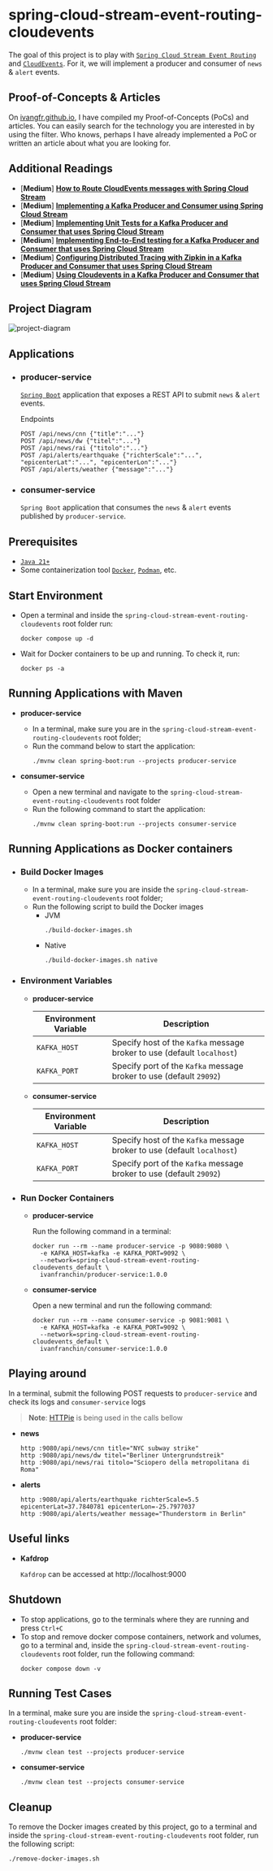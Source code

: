 # spring-cloud-stream-event-routing-cloudevents

The goal of this project is to play with [`Spring Cloud Stream Event Routing`](https://docs.spring.io/spring-cloud-stream/docs/current/reference/html/spring-cloud-stream.html#_event_routing) and [`CloudEvents`](https://cloudevents.io/). For it, we will implement a producer and consumer of `news` & `alert` events.

## Proof-of-Concepts & Articles

On [ivangfr.github.io](https://ivangfr.github.io), I have compiled my Proof-of-Concepts (PoCs) and articles. You can easily search for the technology you are interested in by using the filter. Who knows, perhaps I have already implemented a PoC or written an article about what you are looking for.

## Additional Readings

- \[**Medium**\] [**How to Route CloudEvents messages with Spring Cloud Stream**](https://medium.com/@ivangfr/how-to-route-cloudevents-messages-with-spring-cloud-stream-3cf7a5ab4e17)
- \[**Medium**\] [**Implementing a Kafka Producer and Consumer using Spring Cloud Stream**](https://medium.com/@ivangfr/implementing-a-kafka-producer-and-consumer-using-spring-cloud-stream-d4b9a6a9eab1)
- \[**Medium**\] [**Implementing Unit Tests for a Kafka Producer and Consumer that uses Spring Cloud Stream**](https://medium.com/@ivangfr/implementing-unit-tests-for-a-kafka-producer-and-consumer-that-uses-spring-cloud-stream-f7a98a89fcf2)
- \[**Medium**\] [**Implementing End-to-End testing for a Kafka Producer and Consumer that uses Spring Cloud Stream**](https://medium.com/@ivangfr/implementing-end-to-end-testing-for-a-kafka-producer-and-consumer-that-uses-spring-cloud-stream-fbf5e666899e)
- \[**Medium**\] [**Configuring Distributed Tracing with Zipkin in a Kafka Producer and Consumer that uses Spring Cloud Stream**](https://medium.com/@ivangfr/configuring-distributed-tracing-with-zipkin-in-a-kafka-producer-and-consumer-that-uses-spring-cloud-9f1e55468b9e)
- \[**Medium**\] [**Using Cloudevents in a Kafka Producer and Consumer that uses Spring Cloud Stream**](https://medium.com/@ivangfr/using-cloudevents-in-a-kafka-producer-and-consumer-that-uses-spring-cloud-stream-9c51670b5566)

## Project Diagram

![project-diagram](documentation/project-diagram.jpeg)

## Applications

- ### producer-service

  [`Spring Boot`](https://docs.spring.io/spring-boot/index.html) application that exposes a REST API to submit `news` & `alert` events.

  Endpoints
  ```
  POST /api/news/cnn {"title":"..."}
  POST /api/news/dw {"titel":"..."}
  POST /api/news/rai {"titolo":"..."}
  POST /api/alerts/earthquake {"richterScale":"...", "epicenterLat":"...", "epicenterLon":"..."}
  POST /api/alerts/weather {"message":"..."}
  ```

- ### consumer-service

  `Spring Boot` application that consumes the `news` & `alert` events published by `producer-service`.

## Prerequisites

- [`Java 21+`](https://www.oracle.com/java/technologies/downloads/#java21)
- Some containerization tool [`Docker`](https://www.docker.com), [`Podman`](https://podman.io), etc.

## Start Environment

- Open a terminal and inside the `spring-cloud-stream-event-routing-cloudevents` root folder run:
  ```
  docker compose up -d
  ```

- Wait for Docker containers to be up and running. To check it, run:
  ```
  docker ps -a
  ```

## Running Applications with Maven

- **producer-service**

  - In a terminal, make sure you are in the `spring-cloud-stream-event-routing-cloudevents` root folder;
  - Run the command below to start the application:
    ```
    ./mvnw clean spring-boot:run --projects producer-service
    ```

- **consumer-service**

  - Open a new terminal and navigate to the `spring-cloud-stream-event-routing-cloudevents` root folder
  - Run the following command to start the application:
    ```
    ./mvnw clean spring-boot:run --projects consumer-service
    ```

## Running Applications as Docker containers

- ### Build Docker Images

  - In a terminal, make sure you are inside the `spring-cloud-stream-event-routing-cloudevents` root folder;
  - Run the following script to build the Docker images
    - JVM
      ```
      ./build-docker-images.sh
      ```
    - Native
      ```
      ./build-docker-images.sh native
      ```

- ### Environment Variables

  - **producer-service**

    | Environment Variable | Description                                                             |
    |----------------------|-------------------------------------------------------------------------|
    | `KAFKA_HOST`         | Specify host of the `Kafka` message broker to use (default `localhost`) |
    | `KAFKA_PORT`         | Specify port of the `Kafka` message broker to use (default `29092`)     |

  - **consumer-service**

    | Environment Variable | Description                                                             |
    |----------------------|-------------------------------------------------------------------------|
    | `KAFKA_HOST`         | Specify host of the `Kafka` message broker to use (default `localhost`) |
    | `KAFKA_PORT`         | Specify port of the `Kafka` message broker to use (default `29092`)     |

- ### Run Docker Containers

  - **producer-service**
    
    Run the following command in a terminal:
    ```
    docker run --rm --name producer-service -p 9080:9080 \
      -e KAFKA_HOST=kafka -e KAFKA_PORT=9092 \
      --network=spring-cloud-stream-event-routing-cloudevents_default \
      ivanfranchin/producer-service:1.0.0
    ```

  - **consumer-service**
    
    Open a new terminal and run the following command:
    ```
    docker run --rm --name consumer-service -p 9081:9081 \
      -e KAFKA_HOST=kafka -e KAFKA_PORT=9092 \
      --network=spring-cloud-stream-event-routing-cloudevents_default \
      ivanfranchin/consumer-service:1.0.0
    ```

## Playing around

In a terminal, submit the following POST requests to `producer-service` and check its logs and `consumer-service` logs

> **Note**: [HTTPie](https://httpie.org/) is being used in the calls bellow

- **news**
  ```
  http :9080/api/news/cnn title="NYC subway strike"
  http :9080/api/news/dw titel="Berliner Untergrundstreik"
  http :9080/api/news/rai titolo="Sciopero della metropolitana di Roma"
  ```

- **alerts**
  ```
  http :9080/api/alerts/earthquake richterScale=5.5 epicenterLat=37.7840781 epicenterLon=-25.7977037
  http :9080/api/alerts/weather message="Thunderstorm in Berlin"
  ```

## Useful links

- **Kafdrop**

  `Kafdrop` can be accessed at http://localhost:9000

## Shutdown

- To stop applications, go to the terminals where they are running and press `Ctrl+C`
- To stop and remove docker compose containers, network and volumes, go to a terminal and, inside the `spring-cloud-stream-event-routing-cloudevents` root folder, run the following command:
  ```
  docker compose down -v
  ```

## Running Test Cases

In a terminal, make sure you are inside the `spring-cloud-stream-event-routing-cloudevents` root folder:

- **producer-service**
  ```
  ./mvnw clean test --projects producer-service
  ```

- **consumer-service**
  ```
  ./mvnw clean test --projects consumer-service
  ```

## Cleanup

To remove the Docker images created by this project, go to a terminal and inside the `spring-cloud-stream-event-routing-cloudevents` root folder, run the following script:
```
./remove-docker-images.sh
```
